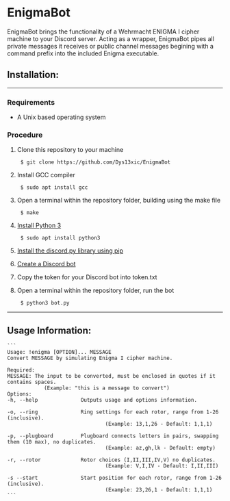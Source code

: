 # **EnigmaBot**

EnigmaBot brings the functionality of a Wehrmacht ENIGMA I cipher machine to your Discord server. Acting as a wrapper, EnigmaBot pipes all private messages it receives or public channel messages begining with a command prefix into the included Enigma executable.

## **Installation:**

---
### Requirements

* A Unix based operating system

### Procedure

1. Clone this repository to your machine

        $ git clone https://github.com/Dys13xic/EnigmaBot

2. Install GCC compiler

        $ sudo apt install gcc

3. Open a terminal within the repository folder, building using the make file

        $ make

2. [Install Python 3](https://www.python.org/downloads/)

        $ sudo apt install python3

3. [Install the discord.py library using pip](https://pypi.org/project/discord.py/)
4. [Create a Discord bot](https://discordpy.readthedocs.io/en/latest/discord.html)
5. Copy the token for your Discord bot into token.txt
6. Open a terminal within the repository folder, run the bot
            
        $ python3 bot.py
---

## **Usage Information:**

    ```
    Usage: !enigma [OPTION]... MESSAGE
    Convert MESSAGE by simulating Enigma I cipher machine.

    Required:
    MESSAGE: The input to be converted, must be enclosed in quotes if it contains spaces.
                (Example: "this is a message to convert")
    Options:
    -h, --help              Outputs usage and options information.

    -o, --ring              Ring settings for each rotor, range from 1-26 (inclusive).
                                    (Example: 13,1,26 - Default: 1,1,1)

    -p, --plugboard         Plugboard connects letters in pairs, swapping them (10 max), no duplicates.
                                    (Example: az,gh,lk - Default: empty)

    -r, --rotor             Rotor choices (I,II,III,IV,V) no duplicates.
                                    (Example: V,I,IV - Default: I,II,III)

    -s --start              Start position for each rotor, range from 1-26 (inclusive).
                                    (Example: 23,26,1 - Default: 1,1,1)
    ```